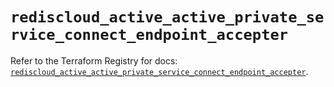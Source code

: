 # `rediscloud_active_active_private_service_connect_endpoint_accepter`

Refer to the Terraform Registry for docs: [`rediscloud_active_active_private_service_connect_endpoint_accepter`](https://registry.terraform.io/providers/redislabs/rediscloud/2.7.1/docs/resources/active_active_private_service_connect_endpoint_accepter).
